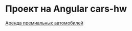 # Проект на Angular cars-hw
[Аренда премиальных автомобилей](https://answer-0885.github.io/cars-hw/)
